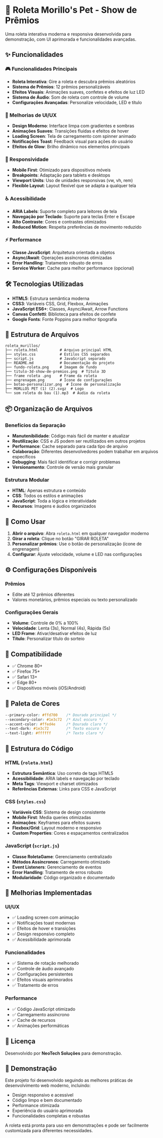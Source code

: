 # 🎯 Roleta Morillo's Pet - Show de Prêmios

Uma roleta interativa moderna e responsiva desenvolvida para demonstração, com UI aprimorada e funcionalidades avançadas.

## ✨ Funcionalidades

### 🎮 Funcionalidades Principais
- **Roleta Interativa**: Gire a roleta e descubra prêmios aleatórios
- **Sistema de Prêmios**: 12 prêmios personalizáveis
- **Efeitos Visuais**: Animações suaves, confetes e efeitos de luz LED
- **Sistema de Áudio**: Som de roleta com controle de volume
- **Configurações Avançadas**: Personalize velocidade, LED e título

### 🎨 Melhorias de UI/UX
- **Design Moderno**: Interface limpa com gradientes e sombras
- **Animações Suaves**: Transições fluidas e efeitos de hover
- **Loading Screen**: Tela de carregamento com spinner animado
- **Notificações Toast**: Feedback visual para ações do usuário
- **Efeitos de Glow**: Brilho dinâmico nos elementos principais

### 📱 Responsividade
- **Mobile First**: Otimizado para dispositivos móveis
- **Breakpoints**: Adaptação para tablets e desktops
- **Viewport Units**: Uso de unidades responsivas (vw, vh, rem)
- **Flexible Layout**: Layout flexível que se adapta a qualquer tela

### ♿ Acessibilidade
- **ARIA Labels**: Suporte completo para leitores de tela
- **Navegação por Teclado**: Suporte para teclas Enter e Escape
- **Alto Contraste**: Cores e contrastes otimizados
- **Reduced Motion**: Respeita preferências de movimento reduzido

### ⚡ Performance
- **Classe JavaScript**: Arquitetura orientada a objetos
- **Async/Await**: Operações assíncronas otimizadas
- **Error Handling**: Tratamento robusto de erros
- **Service Worker**: Cache para melhor performance (opcional)

## 🛠️ Tecnologias Utilizadas

- **HTML5**: Estrutura semântica moderna
- **CSS3**: Variáveis CSS, Grid, Flexbox, Animações
- **JavaScript ES6+**: Classes, Async/Await, Arrow Functions
- **Canvas Confetti**: Biblioteca para efeitos de confete
- **Google Fonts**: Fonte Poppins para melhor tipografia

## 📁 Estrutura de Arquivos

```
roleta_murillos/
├── roleta.html          # Arquivo principal HTML
├── styles.css           # Estilos CSS separados
├── script.js            # JavaScript separado
├── README.md            # Documentação do projeto
├── fundo-roleta.png     # Imagem de fundo
├── titulo-3d-show-de-premios.png  # Título 3D
├── frame roleta .png    # Frame da roleta
├── engrenagem.png       # Ícone de configurações
├── botao-personalizar.png  # Ícone de personalização
├── MORLLOS PET (1) (2).svgz  # Logo
└── som roleta do bau (1).mp3  # Áudio da roleta
```

## 📦 Organização de Arquivos

### Benefícios da Separação
- **Manutenibilidade**: Código mais fácil de manter e atualizar
- **Reutilização**: CSS e JS podem ser reutilizados em outros projetos
- **Performance**: Cache separado para cada tipo de arquivo
- **Colaboração**: Diferentes desenvolvedores podem trabalhar em arquivos específicos
- **Debugging**: Mais fácil identificar e corrigir problemas
- **Versionamento**: Controle de versão mais granular

### Estrutura Modular
- **HTML**: Apenas estrutura e conteúdo
- **CSS**: Todos os estilos e animações
- **JavaScript**: Toda a lógica e interatividade
- **Recursos**: Imagens e áudios organizados

## 🎯 Como Usar

1. **Abrir o arquivo**: Abra `roleta.html` em qualquer navegador moderno
2. **Girar a roleta**: Clique no botão "GIRAR ROLETA"
3. **Personalizar prêmios**: Use o botão de personalização (ícone de engrenagem)
4. **Configurar**: Ajuste velocidade, volume e LED nas configurações

## ⚙️ Configurações Disponíveis

### Prêmios
- Edite até 12 prêmios diferentes
- Valores monetários, prêmios especiais ou texto personalizado

### Configurações Gerais
- **Volume**: Controle de 0% a 100%
- **Velocidade**: Lenta (3s), Normal (4s), Rápida (5s)
- **LED Frame**: Ativar/desativar efeitos de luz
- **Título**: Personalizar título do sorteio

## 📱 Compatibilidade

- ✅ Chrome 80+
- ✅ Firefox 75+
- ✅ Safari 13+
- ✅ Edge 80+
- ✅ Dispositivos móveis (iOS/Android)

## 🎨 Paleta de Cores

```css
--primary-color: #ffd700    /* Dourado principal */
--secondary-color: #1e3c72  /* Azul escuro */
--accent-color: #ffed4e     /* Dourado claro */
--text-dark: #1e3c72        /* Texto escuro */
--text-light: #ffffff       /* Texto claro */
```

## 🔧 Estrutura do Código

### HTML (`roleta.html`)
- **Estrutura Semântica**: Uso correto de tags HTML5
- **Acessibilidade**: ARIA labels e navegação por teclado
- **Meta Tags**: Viewport e charset otimizados
- **Referências Externas**: Links para CSS e JavaScript

### CSS (`styles.css`)
- **Variáveis CSS**: Sistema de design consistente
- **Mobile First**: Media queries otimizadas
- **Animações**: Keyframes para efeitos suaves
- **Flexbox/Grid**: Layout moderno e responsivo
- **Custom Properties**: Cores e espaçamentos centralizados

### JavaScript (`script.js`)
- **Classe RoletaGame**: Gerenciamento centralizado
- **Métodos Assíncronos**: Carregamento otimizado
- **Event Listeners**: Gerenciamento de eventos
- **Error Handling**: Tratamento de erros robusto
- **Modularidade**: Código organizado e documentado

## 🚀 Melhorias Implementadas

### UI/UX
- ✅ Loading screen com animação
- ✅ Notificações toast modernas
- ✅ Efeitos de hover e transições
- ✅ Design responsivo completo
- ✅ Acessibilidade aprimorada

### Funcionalidades
- ✅ Sistema de rotação melhorado
- ✅ Controle de áudio avançado
- ✅ Configurações persistentes
- ✅ Efeitos visuais aprimorados
- ✅ Tratamento de erros

### Performance
- ✅ Código JavaScript otimizado
- ✅ Carregamento assíncrono
- ✅ Cache de recursos
- ✅ Animações performáticas

## 📄 Licença

Desenvolvido por **NeoTech Soluções** para demonstração.

## 🎉 Demonstração

Este projeto foi desenvolvido seguindo as melhores práticas de desenvolvimento web moderno, incluindo:

- Design responsivo e acessível
- Código limpo e bem documentado
- Performance otimizada
- Experiência do usuário aprimorada
- Funcionalidades completas e robustas

A roleta está pronta para uso em demonstrações e pode ser facilmente customizada para diferentes necessidades.

